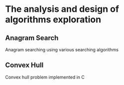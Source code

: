 # The analysis and design of algorithms exploration


## Anagram Search
Anagram searching using various searching algorithms


## Convex Hull
Convex hull problem implemented in C

